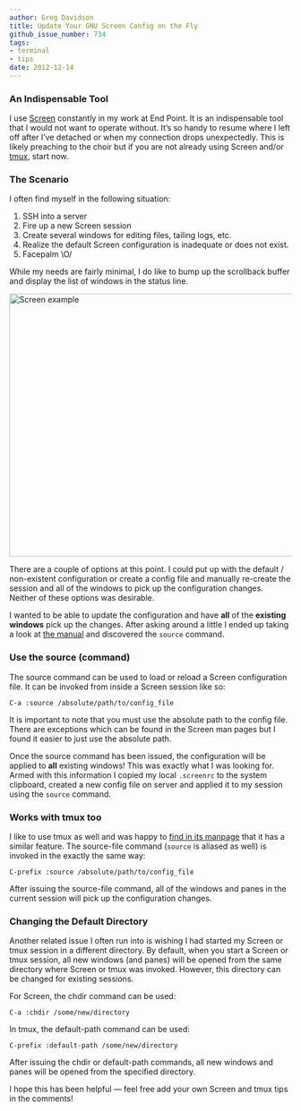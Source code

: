 ```yaml
---
author: Greg Davidson
title: Update Your GNU Screen Config on the Fly
github_issue_number: 734
tags:
- terminal
- tips
date: 2012-12-14
---
```


### An Indispensable Tool

I use [Screen](https://www.gnu.org/software/screen/) constantly in my work at End Point. It is an indispensable tool that I would not want to operate without. It’s so handy to resume where I left off after I’ve detached or when my connection drops unexpectedly. This is likely preaching to the choir but if you are not already using Screen and/or [tmux](https://tmux.sourceforge.io/), start now.

### The Scenario

I often find myself in the following situation: 

1. SSH into a server
1. Fire up a new Screen session
1. Create several windows for editing files, tailing logs, etc.
1. Realize the default Screen configuration is inadequate or does not exist.
1. Facepalm \O/

While my needs are fairly minimal, I do like to bump up the scrollback buffer and display the list of windows in the status line.

<img alt="Screen example" border="0" height="470" src="/blog/2012/12/update-your-gnu-screen-config-on-fly/image-0.png" title="screen-example.png" width="563"/> 

There are a couple of options at this point. I could put up with the default / non-existent configuration or create a config file and manually re-create the session and all of the windows to pick up the configuration changes. Neither of these options was desirable.

I wanted to be able to update the configuration and have **all** of the **existing windows** pick up the changes. After asking around a little I ended up taking a look at [the manual](https://www.gnu.org/software/screen/manual/) and discovered the `source` command.  

### Use the source (command)

The source command can be used to load or reload a Screen configuration file. It can be invoked from inside a Screen session like so: 

```nohighlight
C-a :source /absolute/path/to/config_file
```

It is important to note that you must use the absolute path to the config file. There are exceptions which can be found in the Screen man pages but I found it easier to just use the absolute path.

Once the source command has been issued, the configuration will be applied to **all** existing windows! This was exactly what I was looking for. Armed with this information I copied my local `.screenrc` to the system clipboard, created a new config file on server and applied it to my session using the `source` command.

### Works with tmux too

I like to use tmux as well and was happy to [find in its manpage](https://man.openbsd.org/tmux.1) that it has a similar feature. The source-file command (`source` is aliased as well) is invoked in the exactly the same way: 

```nohighlight
C-prefix :source /absolute/path/to/config_file
```

After issuing the source-file command, all of the windows and panes in the current session will pick up the configuration changes.

### Changing the Default Directory

Another related issue I often run into is wishing I had started my Screen or tmux session in a different directory. By default, when you start a Screen or tmux session, all new windows (and panes) will be opened from the same directory where Screen or tmux was invoked. However, this directory can be changed for existing sessions.

For Screen, the chdir command can be used: 

```nohighlight
C-a :chdir /some/new/directory
```

In tmux, the default-path command can be used: 

```nohighlight
C-prefix :default-path /some/new/directory
```

After issuing the chdir or default-path commands, all new windows and panes will be opened from the specified directory.

I hope this has been helpful — feel free add your own Screen and tmux tips in the comments!
